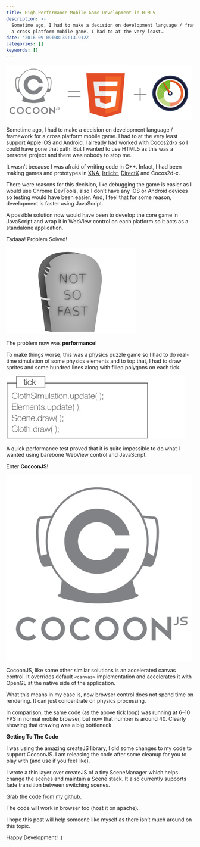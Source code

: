 ```yaml
---
title: High Performance Mobile Game Development in HTML5
description: >-
  Sometime ago, I had to make a decision on development language / framework for
  a cross platform mobile game. I had to at the very least…
date: '2016-09-09T08:39:13.912Z'
categories: []
keywords: []
---
```


![](/assets/blog/old_posts/0__2A8xQZxm0ups4OIl.png)

Sometime ago, I had to make a decision on development language / framework for a cross platform mobile game. I had to at the very least support Apple iOS and Android. I already had worked with Cocos2d-x so I could have gone that path. But I wanted to use HTML5 as this was a personal project and there was nobody to stop me.

It wasn’t because I was afraid of writing code in C++. Infact, I had been making games and prototypes in [XNA](https://www.youtube.com/watch?v=WM6sYN-uzcA), [Irrlicht](https://sites.google.com/site/therobotronics/1-programming/bomberman), [DirectX](http://apps.microsoft.com/windows/en-us/app/fall-o-water/a066a6bb-8b13-4100-add5-9ca08fb778ac) and Cocos2d-x.

There were reasons for this decision, like debugging the game is easier as I would use Chrome DevTools, also I don’t have any iOS or Android devices so testing would have been easier. And, I feel that for some reason, development is faster using JavaScript.

A possible solution now would have been to develop the core game in JavaScript and wrap it in WebView control on each platform so it acts as a standalone application.

Tadaaa! Problem Solved!

![](/assets/blog/old_posts/0__R9lqaf5C7jXvqHrN.png)

The problem now was **performance**!

To make things worse, this was a physics puzzle game so I had to do real-time simulation of some physics elements and to top that, I had to draw sprites and some hundred lines along with filled polygons on each tick.

![](/assets/blog/old_posts/0__7I6vvSHl0RmRGoLj.png)

A quick performance test proved that it is quite impossible to do what I wanted using barebone WebView control and JavaScript.

Enter **CocoonJS!**

![](/assets/blog/old_posts/0__BC5dUTFQFdnS67a__.png)

CocoonJS, like some other similar solutions is an accelerated canvas control. It overrides default `<canvas>` implementation and accelerates it with OpenGL at the native side of the application.

What this means in my case is, now browser control does not spend time on rendering. It can just concentrate on physics processing.

In comparison, the same code (as the above tick loop) was running at 6–10 FPS in normal mobile browser, but now that number is around 40. Clearly showing that drawing was a big bottleneck.

**Getting To The Code**

I was using the amazing createJS library, I did some changes to my code to support CocoonJS. I am releasing the code after some cleanup for you to play with (and use if you feel like).

I wrote a thin layer over createJS of a tiny SceneManager which helps change the scenes and maintain a Scene stack. It also currently supports fade transition between switching scenes.

[Grab the code from my github.](https://github.com/asadlionpk/cocoonjs-createjs-boilerplate)

The code will work in browser too (host it on apache).

I hope this post will help someone like myself as there isn’t much around on this topic.

Happy Development! :)
